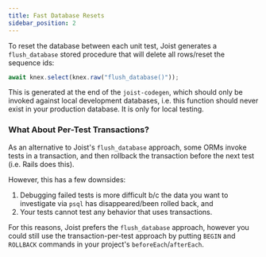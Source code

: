 ```yaml
---
title: Fast Database Resets
sidebar_position: 2
---
```


To reset the database between each unit test, Joist generates a `flush_database` stored procedure that will delete all rows/reset the sequence ids:

```typescript
await knex.select(knex.raw("flush_database()"));
```

This is generated at the end of the `joist-codegen`, which should only be invoked against local development databases, i.e. this function should never exist in your production database. It is only for local testing.

### What About Per-Test Transactions?

As an alternative to Joist's `flush_database` approach, some ORMs invoke tests in a transaction, and then rollback the transaction before the next test (i.e. Rails does this).

However, this has a few downsides:

1. Debugging failed tests is more difficult b/c the data you want to investigate via `psql` has disappeared/been rolled back, and
2. Your tests cannot test any behavior that uses transactions.

For this reasons, Joist prefers the `flush_database` approach, however you could still use the transaction-per-test approach by putting `BEGIN` and `ROLLBACK` commands in your project's `beforeEach`/`afterEach`.

